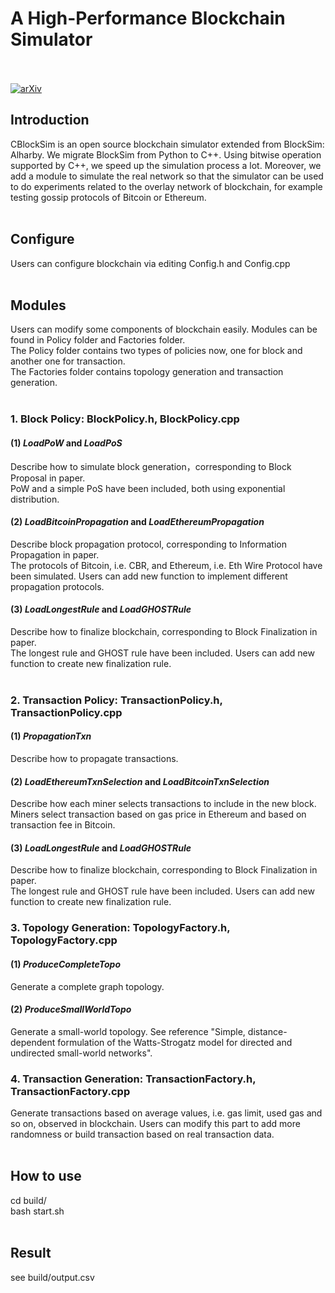 # A High-Performance Blockchain Simulator</br></br>
[![arXiv](https://img.shields.io/badge/arXiv-2203.05788-f9f107.svg)](https://arxiv.org/abs/2203.05788)
## Introduction</br>
CBlockSim is an open source blockchain simulator extended from BlockSim: Alharby. We migrate BlockSim from Python to C++. Using bitwise operation supported by C++, we speed up the simulation process a lot. Moreover, we add a module to simulate the real network so that the simulator can be used to do experiments related to the overlay network of blockchain, for example testing gossip protocols of Bitcoin or Ethereum.</br></br>

## Configure</br>
Users can configure blockchain via editing Config.h and Config.cpp</br></br>

## Modules</br>
Users can modify some components of blockchain easily. Modules can be found in Policy folder and Factories folder.</br>
The Policy folder contains two types of policies now, one for block and another one for transaction.</br>
The Factories folder contains topology generation and transaction generation.</br></br>

### 1. Block Policy: BlockPolicy.h, BlockPolicy.cpp</br>
#### (1) *LoadPoW* and *LoadPoS*</br>
Describe how to simulate block generation，corresponding to Block Proposal in paper.<br>
PoW and a simple PoS have been included, both using exponential distribution.<br>
#### (2) *LoadBitcoinPropagation* and *LoadEthereumPropagation*</br>
Describe block propagation protocol, corresponding to Information Propagation in paper.<br>
The protocols of Bitcoin, i.e. CBR, and Ethereum, i.e. Eth Wire Protocol have been simulated. Users can add new function to implement different propagation protocols.<br>
#### (3) *LoadLongestRule* and *LoadGHOSTRule* </br>
Describe how to finalize blockchain, corresponding to Block Finalization in paper. </br>
The longest rule and GHOST rule have been included. Users can add new function to create new finalization rule.<br><br>

### 2. Transaction Policy: TransactionPolicy.h, TransactionPolicy.cpp</br>
#### (1) *PropagationTxn*</br>
Describe how to propagate transactions.<br>
#### (2) *LoadEthereumTxnSelection* and *LoadBitcoinTxnSelection*</br>
Describe how each miner selects transactions to include in the new block.</br>
Miners select transaction based on gas price in Ethereum and based on transaction fee in Bitcoin. </br>
#### (3) *LoadLongestRule* and *LoadGHOSTRule* </br>
Describe how to finalize blockchain, corresponding to Block Finalization in paper. </br>
The longest rule and GHOST rule have been included. Users can add new function to create new finalization rule.</br>

### 3. Topology Generation: TopologyFactory.h, TopologyFactory.cpp</br>

#### (1) *ProduceCompleteTopo*</br>
Generate a complete graph topology.<br>
#### (2) *ProduceSmallWorldTopo*</br>
Generate a small-world topology. See reference "Simple, distance-dependent formulation of the Watts-Strogatz model for directed and undirected small-world networks".
<br>
### 4. Transaction Generation: TransactionFactory.h, TransactionFactory.cpp</br>

Generate transactions based on average values, i.e. gas limit, used gas and so on, observed in blockchain. Users can modify this part to add more randomness or build transaction based on real transaction data. <br><br>

## How to use</br>
cd build/<br>
bash start.sh</br></br>

## Result </br>
see build/output.csv

